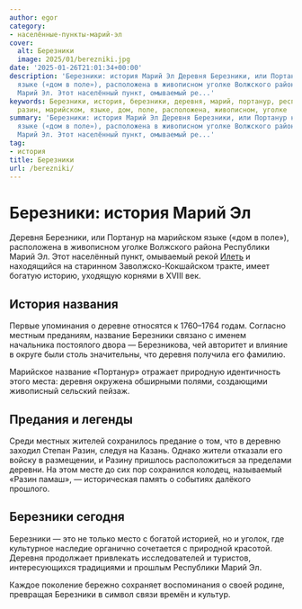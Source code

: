 ```yaml
---
author: egor
category:
- населённые-пункты-марий-эл
cover:
  alt: Березники
  image: 2025/01/berezniki.jpg
date: '2025-01-26T21:01:34+00:00'
description: 'Березники: история Марий Эл Деревня Березники, или Портанур на марийском
  языке («дом в поле»), расположена в живописном уголке Волжского района Республики
  Марий Эл. Этот населённый пункт, омываемый ре...'
keywords: Березники, история, березники, деревня, марий, портанур, республики, название,
  разин, марийском, языке, дом, поле, расположена, живописном, уголке
summary: 'Березники: история Марий Эл Деревня Березники, или Портанур на марийском
  языке («дом в поле»), расположена в живописном уголке Волжского района Республики
  Марий Эл. Этот населённый пункт, омываемый ре...'
tag:
- история
title: Березники
url: /berezniki/
---
```


# Березники: история Марий Эл

Деревня Березники, или Портанур на марийском языке («дом в поле»), расположена в живописном уголке Волжского района Республики Марий Эл. Этот населённый пункт, омываемый рекой [Илеть](/zhivaya-ilet-reka-chto-ne-zamerzaet-v-zimnij-stuzhu/) и находящийся на старинном Заволжско-Кокшайском тракте, имеет богатую историю, уходящую корнями в XVIII век.

## История названия

Первые упоминания о деревне относятся к 1760–1764 годам. Согласно местным преданиям, название Березники связано с именем начальника постоялого двора — Березникова, чей авторитет и влияние в округе были столь значительны, что деревня получила его фамилию.

Марийское название «Портанур» отражает природную идентичность этого места: деревня окружена обширными полями, создающими живописный сельский пейзаж.

## Предания и легенды

Среди местных жителей сохранилось предание о том, что в деревню заходил Степан Разин, следуя на Казань. Однако жители отказали его войску в размещении, и Разину пришлось расположиться за пределами деревни. На этом месте до сих пор сохранился колодец, называемый «Разин памаш», — историческая память о событиях далёкого прошлого.

## Березники сегодня

Березники — это не только место с богатой историей, но и уголок, где культурное наследие органично сочетается с природной красотой. Деревня продолжает привлекать исследователей и туристов, интересующихся традициями и прошлым Республики Марий Эл.

Каждое поколение бережно сохраняет воспоминания о своей родине, превращая Березники в символ связи времён и культур.